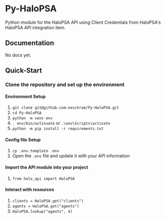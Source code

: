 # Py-HaloPSA

Python module for the HaloPSA API using Client Credentials from HaloPSA's HaloPSA API integration item.

## Documentation

No docs yet.

## Quick-Start

### Clone the repository and set up the environment

#### Environment Setup

1. `git clone git@github.com:neschram/Py-HaloPSA.git`
2. `cd Py-HaloPSA`
3. `python -m venv env`
4. `. env/bin/actinvate` or `.\env\Scripts\activate`
5. `python -m pip install -r requirements.txt`

#### Config file Setup

1. `cp .env.template .env`
2. Open the `.env` file and update it with your API information

#### Import the API module into your project

1. `from halo_api import HaloPSA`

#### Interact with resources

1. `clients = HaloPSA.get("clients")`
2. `agents = HaloPSA.get("agents")`
3. `HaloPSA.lookup("agents", 4)`
